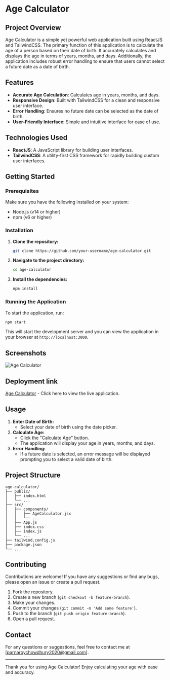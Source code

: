 # Age Calculator

## Project Overview

Age Calculator is a simple yet powerful web application built using ReactJS and TailwindCSS. The primary function of this application is to calculate the age of a person based on their date of birth. It accurately calculates and displays the age in terms of years, months, and days. Additionally, the application includes robust error handling to ensure that users cannot select a future date as a date of birth.

## Features

- **Accurate Age Calculation**: Calculates age in years, months, and days.
- **Responsive Design**: Built with TailwindCSS for a clean and responsive user interface.
- **Error Handling**: Ensures no future date can be selected as the date of birth.
- **User-Friendly Interface**: Simple and intuitive interface for ease of use.

## Technologies Used

- **ReactJS**: A JavaScript library for building user interfaces.
- **TailwindCSS**: A utility-first CSS framework for rapidly building custom user interfaces.

## Getting Started

### Prerequisites

Make sure you have the following installed on your system:

- Node.js (v14 or higher)
- npm (v6 or higher)

### Installation

1. **Clone the repository:**

   ```bash
   git clone https://github.com/your-username/age-calculator.git
   ```

2. **Navigate to the project directory:**

   ```bash
   cd age-calculator
   ```

3. **Install the dependencies:**

   ```bash
   npm install
   ```

### Running the Application

To start the application, run:

```bash
npm start
```

This will start the development server and you can view the application in your browser at `http://localhost:3000`.

## Screenshots

![Age Calculator](./Images/age_calculator_ss.png)

## Deployment link

[Age Calculator](https://age-calculator-rho-two.vercel.app/) - Click here to view the live application.

## Usage

1. **Enter Date of Birth:**
   - Select your date of birth using the date picker.
2. **Calculate Age:**
   - Click the "Calculate Age" button.
   - The application will display your age in years, months, and days.
3. **Error Handling:**
   - If a future date is selected, an error message will be displayed prompting you to select a valid date of birth.

## Project Structure

```plaintext
age-calculator/
├── public/
│   ├── index.html
│   └── ...
├── src/
│   ├── components/
│   │   ├── AgeCalculator.jsx
│   │   └── ...
│   ├── App.js
│   ├── index.css
│   ├── index.js
│   └── ...
├── tailwind.config.js
├── package.json
└── ...
```

## Contributing

Contributions are welcome! If you have any suggestions or find any bugs, please open an issue or create a pull request.

1. Fork the repository.
2. Create a new branch (`git checkout -b feature-branch`).
3. Make your changes.
4. Commit your changes (`git commit -m 'Add some feature'`).
5. Push to the branch (`git push origin feature-branch`).
6. Open a pull request.

## Contact

For any questions or suggestions, feel free to contact me at [parnaroychowdhury2020@gmail.com].

---

Thank you for using Age Calculator! Enjoy calculating your age with ease and accuracy.

